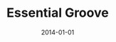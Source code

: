 ---
title: Essential Groove
modal-id: 2
date: 2014-01-01
image-home: egmusic/home.jpg
alt-home: Essential Groove Logo
image-modal: egmusic/modal.png
alt-modal: Screenshot of eg-music.com
project-date: 2014-01-01
category: PHP / MySQL / JavaScript
link: http://eg-music.com
description: eg-music.com, powered by <a href="http://www.getbootstrap.com" target="_blank">Bootstrap</a>, PHP, and MySQL, is the official site for Essential Groove, a band from the Cleveland area.  The website hosts upcoming events via Facebook and other sources, as well as provide member biographies and online music streaming / downloading via mainstream music sources (such as iTunes, Google Play, and Spotify).  There is also a separate "members only" area that I created from scratch (using PHP and MySQL), allowing members to update their biographies, names, and photo to display on the website. Certain members also have the ability to create/edit/delete members, hide members on the about page, as well as re-ordering member's positions on the website.  The site was shut down in 2016 at the owner's request.
---